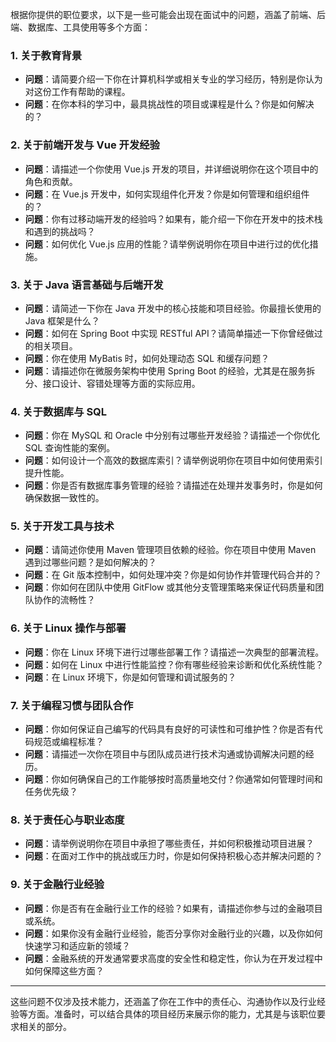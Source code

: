 根据你提供的职位要求，以下是一些可能会出现在面试中的问题，涵盖了前端、后端、数据库、工具使用等多个方面：

### **1. 关于教育背景**

- **问题**：请简要介绍一下你在计算机科学或相关专业的学习经历，特别是你认为对这份工作有帮助的课程。
- **问题**：在你本科的学习中，最具挑战性的项目或课程是什么？你是如何解决的？

### **2. 关于前端开发与 Vue 开发经验**

- **问题**：请描述一个你使用 Vue.js 开发的项目，并详细说明你在这个项目中的角色和贡献。
- **问题**：在 Vue.js 开发中，如何实现组件化开发？你是如何管理和组织组件的？
- **问题**：你有过移动端开发的经验吗？如果有，能介绍一下你在开发中的技术栈和遇到的挑战吗？
- **问题**：如何优化 Vue.js 应用的性能？请举例说明你在项目中进行过的优化措施。

### **3. 关于 Java 语言基础与后端开发**

- **问题**：请简述一下你在 Java 开发中的核心技能和项目经验。你最擅长使用的 Java 框架是什么？
- **问题**：如何在 Spring Boot 中实现 RESTful API？请简单描述一下你曾经做过的相关项目。
- **问题**：你在使用 MyBatis 时，如何处理动态 SQL 和缓存问题？
- **问题**：请描述你在微服务架构中使用 Spring Boot 的经验，尤其是在服务拆分、接口设计、容错处理等方面的实际应用。

### **4. 关于数据库与 SQL**

- **问题**：你在 MySQL 和 Oracle 中分别有过哪些开发经验？请描述一个你优化 SQL 查询性能的案例。
- **问题**：如何设计一个高效的数据库索引？请举例说明你在项目中如何使用索引提升性能。
- **问题**：你是否有数据库事务管理的经验？请描述在处理并发事务时，你是如何确保数据一致性的。

### **5. 关于开发工具与技术**

- **问题**：请简述你使用 Maven 管理项目依赖的经验。你在项目中使用 Maven 遇到过哪些问题？是如何解决的？
- **问题**：在 Git 版本控制中，如何处理冲突？你是如何协作并管理代码合并的？
- **问题**：你如何在团队中使用 GitFlow 或其他分支管理策略来保证代码质量和团队协作的流畅性？

### **6. 关于 Linux 操作与部署**

- **问题**：你在 Linux 环境下进行过哪些部署工作？请描述一次典型的部署流程。
- **问题**：如何在 Linux 中进行性能监控？你有哪些经验来诊断和优化系统性能？
- **问题**：在 Linux 环境下，你是如何管理和调试服务的？

### **7. 关于编程习惯与团队合作**

- **问题**：你如何保证自己编写的代码具有良好的可读性和可维护性？你是否有代码规范或编程标准？
- **问题**：请描述一次你在项目中与团队成员进行技术沟通或协调解决问题的经历。
- **问题**：你如何确保自己的工作能够按时高质量地交付？你通常如何管理时间和任务优先级？

### **8. 关于责任心与职业态度**

- **问题**：请举例说明你在项目中承担了哪些责任，并如何积极推动项目进展？
- **问题**：在面对工作中的挑战或压力时，你是如何保持积极心态并解决问题的？

### **9. 关于金融行业经验**

- **问题**：你是否有在金融行业工作的经验？如果有，请描述你参与过的金融项目或系统。
- **问题**：如果你没有金融行业经验，能否分享你对金融行业的兴趣，以及你如何快速学习和适应新的领域？
- **问题**：金融系统的开发通常要求高度的安全性和稳定性，你认为在开发过程中如何保障这些方面？

---

这些问题不仅涉及技术能力，还涵盖了你在工作中的责任心、沟通协作以及行业经验等方面。准备时，可以结合具体的项目经历来展示你的能力，尤其是与该职位要求相关的部分。